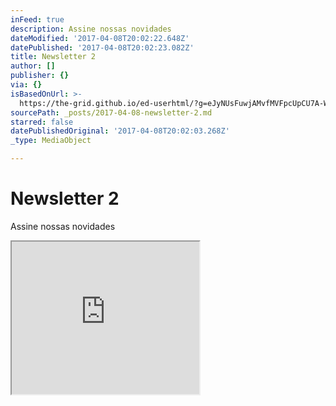 ```yaml
---
inFeed: true
description: Assine nossas novidades
dateModified: '2017-04-08T20:02:22.648Z'
datePublished: '2017-04-08T20:02:23.082Z'
title: Newsletter 2
author: []
publisher: {}
via: {}
isBasedOnUrl: >-
  https://the-grid.github.io/ed-userhtml/?g=eJyNUsFuwjAMvfMVFpcUpCU7A-WwsdNgmjRu0w5e4kJQk1RNylZN-_clFI0yOMyHyEn8nu1nz7ysdRUgtBXlw0CfQexwj93rcD4YQDQxHsN6qz14kkE7C9F1tmzBEilS0ZcEFdVQ4YZAF2DQNljGAOmqVtsNjMfiwBT_spTKFbDCJmj5snhcOkwkeQ6ssYoKbUmxEXwdAMn2WF9GQ6gbmp7FbAkV9CwH5WRjyAa-ofBQUnL9XbvGzRMaylgCsNHr7ds5z1GSazyyJgx0pMpYF8lGJ3z3wlOPPTz7Iyy7APha9hOybQiVnwhRNGVZ6oJQxrZNy81BB24piM4VhpRGsfPH-03hasN3_jJFnJj7FSiHorGHYWZ9qZP9Sh0RSe2s1973yU3icawqsup-q0uVdWlG0ytzWziD2v6vL3aNYIlxiVLV56Uy37wbHUJcsRV5H7ePTWD4XBJ6gg_UgXM-PBU_6M6Z6EqdD34AryrjrA
sourcePath: _posts/2017-04-08-newsletter-2.md
starred: false
datePublishedOriginal: '2017-04-08T20:02:03.268Z'
_type: MediaObject

---
```

# Newsletter 2

Assine nossas novidades

<iframe src="https://the-grid.github.io/ed-userhtml/?g=eJyNUsFuwjAMvfMVFpcUpCU7A-WwsdNgmjRu0w5e4kJQk1RNylZN-_clFI0yOMyHyEn8nu1nz7ysdRUgtBXlw0CfQexwj93rcD4YQDQxHsN6qz14kkE7C9F1tmzBEilS0ZcEFdVQ4YZAF2DQNljGAOmqVtsNjMfiwBT_spTKFbDCJmj5snhcOkwkeQ6ssYoKbUmxEXwdAMn2WF9GQ6gbmp7FbAkV9CwH5WRjyAa-ofBQUnL9XbvGzRMaylgCsNHr7ds5z1GSazyyJgx0pMpYF8lGJ3z3wlOPPTz7Iyy7APha9hOybQiVnwhRNGVZ6oJQxrZNy81BB24piM4VhpRGsfPH-03hasN3_jJFnJj7FSiHorGHYWZ9qZP9Sh0RSe2s1973yU3icawqsup-q0uVdWlG0ytzWziD2v6vL3aNYIlxiVLV56Uy37wbHUJcsRV5H7ePTWD4XBJ6gg_UgXM-PBU_6M6Z6EqdD34AryrjrA" height="244" style=""></iframe>